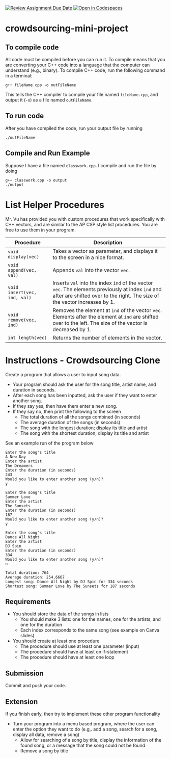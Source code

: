 [![Review Assignment Due Date](https://classroom.github.com/assets/deadline-readme-button-22041afd0340ce965d47ae6ef1cefeee28c7c493a6346c4f15d667ab976d596c.svg)](https://classroom.github.com/a/oOSTMjjq)
[![Open in Codespaces](https://classroom.github.com/assets/launch-codespace-2972f46106e565e64193e422d61a12cf1da4916b45550586e14ef0a7c637dd04.svg)](https://classroom.github.com/open-in-codespaces?assignment_repo_id=18274839)
# crowdsourcing-mini-project

## To compile code
All code must be compiled before you can run it.  To compile means that you are converting your C++ code into a language that the computer can understand (e.g., binary).  To compile C++ code, run the following command in a terminal:
```
g++ fileName.cpp -o outFileName
```
This tells the C++ compiler to compile your file named `fileName.cpp`, and output it (`-o`) as a file named `outFileName`.

## To run code
After you have compiled the code, run your output file by running
```
./outFileName
```

## Compile and Run Example
Suppose I have a file named `classwork.cpp`.  I compile and run the file by doing
```
g++ classwork.cpp -o output
./output
```
# List Helper Procedures
Mr. Vu has provided you with custom procedures that work specifically with C++ vectors, and are similar to the AP CSP style list procedures.  You are free to use them in your program.

|Procedure|Description|
|---|---|
|`void display(vec)`|Takes a vector as parameter, and displays it to the screen in a nice format.|
|`void append(vec, val)`|Appends `val` into the vector `vec`.|
|`void insert(vec, ind, val)`|Inserts `val` into the index `ind` of the vector `vec`.  The elements previously at index `ind` and after are shifted over to the right.  The size of the vector increases by 1.|
|`void remove(vec, ind)`|Removes the element at `ind` of the vector `vec`.  Elements after the element at `ind` are shifted over to the left.  The size of the vector is decreased by 1.|
|`int length(vec)`|Returns the number of elements in the vector.|

# Instructions - Crowdsourcing Clone
Create a program that allows a user to input song data.

* Your program should ask the user for the song title, artist name, and duration in seconds.
* After each song has been inputted, ask the user if they want to enter another song.
* If they say yes, then have them enter a new song.
* If they say no, then print the following to the screen
    * The total duration of all the songs combined (in seconds)
    * The average duration of the songs (in seconds)
    * The song with the longest duration; display its title and artist
    * The song with the shortest duration; display its title and artist

See an example run of the program below
```
Enter the song's title
A New Day
Enter the artist
The Dreamers
Enter the duration (in seconds)
243
Would you like to enter another song (y/n)?
y

Enter the song's title
Summer Love
Enter the artist
The Sunsets
Enter the duration (in seconds)
187
Would you like to enter another song (y/n)?
y

Enter the song's title
Dance All Night
Enter the artist
DJ Spin
Enter the duration (in seconds)
334
Would you like to enter another song (y/n)?
n

Total duration: 764
Average duration: 254.6667
Longest song: Dance All Night by DJ Spin for 334 seconds
Shortest song: Summer Love by The Sunsets for 187 seconds
```
## Requirements
* You should store the data of the songs in lists
    * You should make 3 lists: one for the names, one for the artists, and one for the duration
    * Each index corresponds to the same song (see example on Canva slides)
* You should create at least one procedure
    * The procedure should use at least one parameter (input)
    * The procedure should have at least on if-statement
    * The procedure should have at least one loop

## Submission
Commit and push your code.

## Extension
If you finish early, then try to implement these other program functionality

* Turn your program into a menu based program, where the user can enter the option they want to do (e.g,. add a song, search for a song, display all data, remove a song)
    * Allow for searching of a song by title; display the information of the found song, or a message that the song could not be found
    * Remove a song by title
